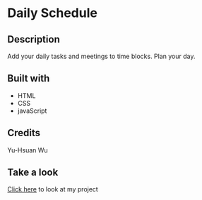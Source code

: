 # Daily Schedule

## Description
Add your daily tasks and meetings to time blocks. Plan your day.

## Built with
* HTML
* CSS
* javaScript

## Credits
Yu-Hsuan Wu

## Take a look
[Click here]() to look at my project
